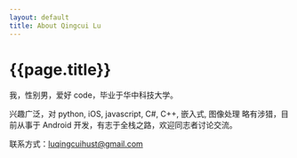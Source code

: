 ```yaml
---
layout: default
title: About Qingcui Lu
---
```


<div class="post">
	<h1 class="pageTitle"> {{page.title}} </h1>
	<img src="{{ '/assets/img/touring.jpg' | prepend: site.baseurl }}" alt="">
</div>
我，性别男，爱好 code，毕业于华中科技大学。

兴趣广泛，对 python, iOS, javascript, C#, C++, 嵌入式, 图像处理 略有涉猎，目前从事于 Android 开发，有志于全栈之路，欢迎同志者讨论交流。

联系方式：luqingcuihust@gmail.com
